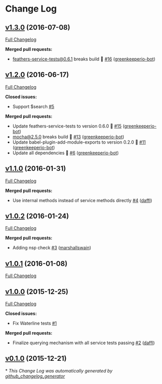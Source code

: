 # Change Log

## [v1.3.0](https://github.com/feathersjs/feathers-waterline/tree/v1.3.0) (2016-07-08)
[Full Changelog](https://github.com/feathersjs/feathers-waterline/compare/v1.2.0...v1.3.0)

**Merged pull requests:**

- feathers-service-tests@0.6.1 breaks build 🚨 [\#16](https://github.com/feathersjs/feathers-waterline/pull/16) ([greenkeeperio-bot](https://github.com/greenkeeperio-bot))

## [v1.2.0](https://github.com/feathersjs/feathers-waterline/tree/v1.2.0) (2016-06-17)
[Full Changelog](https://github.com/feathersjs/feathers-waterline/compare/v1.1.0...v1.2.0)

**Closed issues:**

- Support $search [\#5](https://github.com/feathersjs/feathers-waterline/issues/5)

**Merged pull requests:**

- Update feathers-service-tests to version 0.6.0 🚀 [\#15](https://github.com/feathersjs/feathers-waterline/pull/15) ([greenkeeperio-bot](https://github.com/greenkeeperio-bot))
- mocha@2.5.0 breaks build 🚨 [\#13](https://github.com/feathersjs/feathers-waterline/pull/13) ([greenkeeperio-bot](https://github.com/greenkeeperio-bot))
- Update babel-plugin-add-module-exports to version 0.2.0 🚀 [\#11](https://github.com/feathersjs/feathers-waterline/pull/11) ([greenkeeperio-bot](https://github.com/greenkeeperio-bot))
- Update all dependencies 🌴 [\#6](https://github.com/feathersjs/feathers-waterline/pull/6) ([greenkeeperio-bot](https://github.com/greenkeeperio-bot))

## [v1.1.0](https://github.com/feathersjs/feathers-waterline/tree/v1.1.0) (2016-01-31)
[Full Changelog](https://github.com/feathersjs/feathers-waterline/compare/v1.0.2...v1.1.0)

**Merged pull requests:**

- Use internal methods instead of service methods directly [\#4](https://github.com/feathersjs/feathers-waterline/pull/4) ([daffl](https://github.com/daffl))

## [v1.0.2](https://github.com/feathersjs/feathers-waterline/tree/v1.0.2) (2016-01-24)
[Full Changelog](https://github.com/feathersjs/feathers-waterline/compare/v1.0.1...v1.0.2)

**Merged pull requests:**

- Adding nsp check [\#3](https://github.com/feathersjs/feathers-waterline/pull/3) ([marshallswain](https://github.com/marshallswain))

## [v1.0.1](https://github.com/feathersjs/feathers-waterline/tree/v1.0.1) (2016-01-08)
[Full Changelog](https://github.com/feathersjs/feathers-waterline/compare/v1.0.0...v1.0.1)

## [v1.0.0](https://github.com/feathersjs/feathers-waterline/tree/v1.0.0) (2015-12-25)
[Full Changelog](https://github.com/feathersjs/feathers-waterline/compare/v0.1.0...v1.0.0)

**Closed issues:**

- Fix Waterline tests [\#1](https://github.com/feathersjs/feathers-waterline/issues/1)

**Merged pull requests:**

- Finalize querying mechanism with all service tests passing [\#2](https://github.com/feathersjs/feathers-waterline/pull/2) ([daffl](https://github.com/daffl))

## [v0.1.0](https://github.com/feathersjs/feathers-waterline/tree/v0.1.0) (2015-12-21)


\* *This Change Log was automatically generated by [github_changelog_generator](https://github.com/skywinder/Github-Changelog-Generator)*